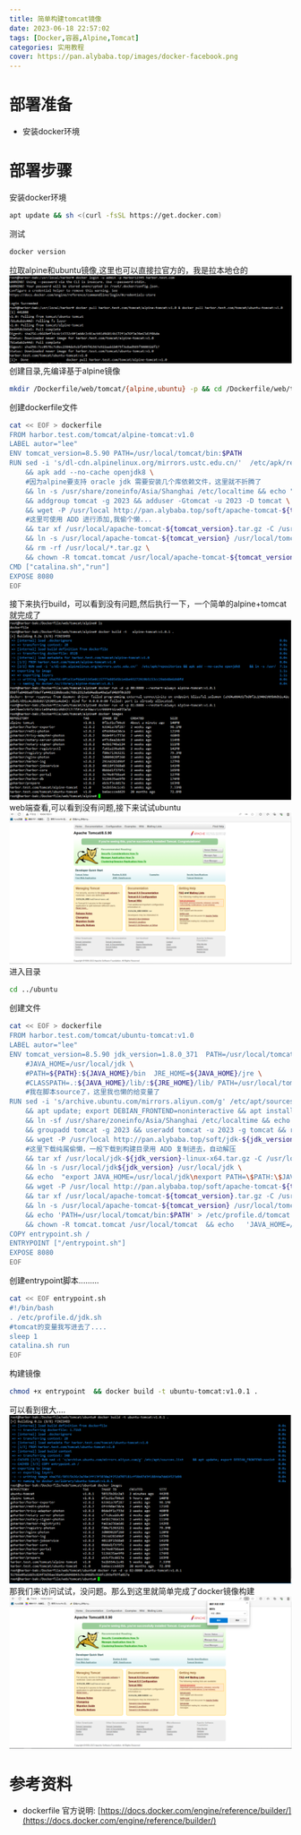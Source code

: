 ```yaml
---
title: 简单构建tomcat镜像
date: 2023-06-18 22:57:02
tags: [Docker,容器,Alpine,Tomcat]
categories: 实用教程
cover: https://pan.alybaba.top/images/docker-facebook.png
---
```


# 部署准备
- 安装docker环境
# 部署步骤
安装docker环境
```bash
apt update && sh <(curl -fsSL https://get.docker.com)
```
测试
```bash
docker version
```
拉取alpine和ubuntu镜像,这里也可以直接拉官方的，我是拉本地仓的
![pull-images](/images/pull-images.jpg)
创建目录,先编译基于alpine镜像
```bash
mkdir /Dockerfile/web/tomcat/{alpine,ubuntu} -p && cd /Dockerfile/web/tomcat/alpine
```
创建dockerfile文件
```bash
cat << EOF > dockerfile
FROM harbor.test.com/tomcat/alpine-tomcat:v1.0
LABEL autor="lee"
ENV tomcat_version=8.5.90 PATH=/usr/local/tomcat/bin:$PATH
RUN sed -i 's/dl-cdn.alpinelinux.org/mirrors.ustc.edu.cn/'  /etc/apk/repositories \
    && apk add --no-cache openjdk8 \
    #因为alpine要支持 oracle jdk 需要安装几个库依赖文件，这里就不折腾了
    && ln -s /usr/share/zoneinfo/Asia/Shanghai /etc/localtime && echo "Asia/Shanghai" > /etc/timezone \
    && addgroup tomcat -g 2023 && adduser -Gtomcat -u 2023 -D tomcat \
    && wget -P /usr/local http://pan.alybaba.top/soft/apache-tomcat-${tomcat_version}.tar.gz \
    #这里可使用 ADD 进行添加,我偷个懒...
    && tar xf /usr/local/apache-tomcat-${tomcat_version}.tar.gz -C /usr/local \
    && ln -s /usr/local/apache-tomcat-${tomcat_version} /usr/local/tomcat \
    && rm -rf /usr/local/*.tar.gz \
    && chown -R tomcat.tomcat /usr/local/apache-tomcat-${tomcat_version}/
CMD ["catalina.sh","run"]
EXPOSE 8080
EOF
```
接下来执行build，可以看到没有问题,然后执行一下，一个简单的alpine+tomcat就完成了
![build-images](/images/build-images.jpg)
web端查看,可以看到没有问题,接下来试试ubuntu
![web](/images/web-test.jpg)
进入目录
```bash
cd ../ubuntu
```
创建文件
```bash
cat << EOF > dockerfile
FROM harbor.test.com/tomcat/ubuntu-tomcat:v1.0 
LABEL autor="lee" 
ENV tomcat_version=8.5.90 jdk_version=1.8.0_371  PATH=/usr/local/tomcat/bin:$PATH  \
    #JAVA_HOME=/usr/local/jdk \
    #PATH=${PATH}:${JAVA_HOME}/bin  JRE_HOME=${JAVA_HOME}/jre \
    #CLASSPATH=.:${JAVA_HOME}/lib/:${JRE_HOME}/lib/ PATH=/usr/local/tomcat/bin:${PATH}
    #我在脚本source了，这里我也懒的给变量了
RUN sed -i 's/archive.ubuntu.com/mirrors.aliyun.com/g' /etc/apt/sources.list \
    && apt update; export DEBIAN_FRONTEND=noninteractive && apt install -y tzdata wget \
    && ln -sf /usr/share/zoneinfo/Asia/Shanghai /etc/localtime && echo Asia/Shanghai > /etc/timezone \
    && groupadd tomcat -g 2023 && useradd tomcat -u 2023 -g tomcat && rm -rf /var/lib/apt/lists/* \
    && wget -P /usr/local http://pan.alybaba.top/soft/jdk-${jdk_version}-linux-x64.tar.gz \
    #这里下载纯属偷懒，一般下载到构建目录用 ADD 复制进去，自动解压
    && tar xf /usr/local/jdk-${jdk_version}-linux-x64.tar.gz -C /usr/local \
    && ln -s /usr/local/jdk${jdk_version} /usr/local/jdk \
    && echo  "export JAVA_HOME=/usr/local/jdk\nexport PATH=\$PATH:\$JAVA_HOME/bin\nexport JRE_HOME=\$JAVA_HOME/jre\nexport CLASSPATH=.:\$JAVA_HOME/lib/:\$JRE_HOME/lib/" > /etc/profile.d/jdk.sh  \
    && wget -P /usr/local http://pan.alybaba.top/soft/apache-tomcat-${tomcat_version}.tar.gz \
    && tar xf /usr/local/apache-tomcat-${tomcat_version}.tar.gz -C /usr/local \
    && ln -s /usr/local/apache-tomcat-${tomcat_version} /usr/local/tomcat && apt autoremove -y  wget \
    && echo 'PATH=/usr/local/tomcat/bin:$PATH' > /etc/profile.d/tomcat.sh  && rm -rf /usr/local/*.tar.gz \
    && chown -R tomcat.tomcat /usr/local/tomcat  && echo   'JAVA_HOME=/usr/local/jdk' >  /usr/local/tomcat/conf/tomcat.conf
COPY entrypoint.sh /
ENTRYPOINT ["/entrypoint.sh"]
EXPOSE 8080
EOF
```
创建entrypoint脚本.........
```bash
cat << EOF entrypoint.sh
#!/bin/bash
. /etc/profile.d/jdk.sh
#tomcat的变量我写进去了....
sleep 1
catalina.sh run
EOF
```
构建镜像
```bash
chmod +x entrypoint  && docker build -t ubuntu-tomcat:v1.0.1 .
```
可以看到很大....
![build-images](/images/build-images-2.jpg)
那我们来访问试试，没问题。那么到这里就简单完成了docker镜像构建
![web-test-2](/images/web-test-2.jpg)

# 参考资料
- dockerfile 官方说明: [https://docs.docker.com/engine/reference/builder/](https://docs.docker.com/engine/reference/builder/)
